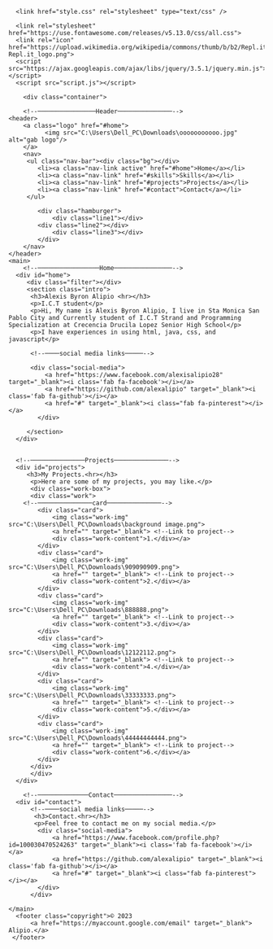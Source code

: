 <html>
  <head>
      <meta charset="utf-8">
      <meta name="viewport" content="width=device-width">
      <title>Alexis Byron Alipio </title>

      <link href="style.css" rel="stylesheet" type="text/css" />

      <link rel="stylesheet" href="https://use.fontawesome.com/releases/v5.13.0/css/all.css">
      <link rel="icon" href="https://upload.wikimedia.org/wikipedia/commons/thumb/b/b2/Repl.it_logo.svg/220px-Repl.it_logo.png">
      <script src="https://ajax.googleapis.com/ajax/libs/jquery/3.5.1/jquery.min.js"></script>
      <script src="script.js"></script>
  </head>
    <body>
      
        <div class="container">
      
        <!--────────────────Header───────────────-->
    <header>
        <a class="logo" href="#home">
              <img src="C:\Users\Dell_PC\Downloads\ooooooooooo.jpg" alt="gab logo"/>
        </a>
        <nav>    
         <ul class="nav-bar"><div class="bg"></div>
            <li><a class="nav-link active" href="#home">Home</a></li>
            <li><a class="nav-link" href="#skills">Skills</a></li>
            <li><a class="nav-link" href="#projects">Projects</a></li>
            <li><a class="nav-link" href="#contact">Contact</a></li>
         </ul>
            
            <div class="hamburger">
                <div class="line1"></div>
            <div class="line2"></div>
                <div class="line3"></div>
            </div>
        </nav>
    </header>
    <main>
        <!--─────────────────Home────────────────-->
      <div id="home">
         <div class="filter"></div>
         <section class="intro">
          <h3>Alexis Byron Alipio <hr></h3>
          <p>I.C.T student</p>
          <p>Hi, My name is Alexis Byron Alipio, I live in Sta Monica San Pablo City and Currently student of I.C.T Strand and Programming Specialization at Crecencia Drucila Lopez Senior High School</p>
          <p>I have experiences in using html, java, css, and javascript</p>
              
          <!--────social media links─────-->
             
          <div class="social-media">
              <a href="https://www.facebook.com/alexisalipio28" target="_blank"><i class='fab fa-facebook'></i></a>
              <a href="https://github.com/alexalipio" target="_blank"><i class='fab fa-github'></i></a>
              <a href="#" target="_blank"><i class="fab fa-pinterest"></i></a>
            </div>
             
         </section> 
      </div>  
	  
        
      <!--───────────────Projects───────────────-->
      <div id="projects"> 
         <h3>My Projects.<hr></h3>
          <p>Here are some of my projects, you may like.</p>
          <div class="work-box">
          <div class="work">
        <!--───────────────card───────────────-->
            <div class="card">
                <img class="work-img" src="C:\Users\Dell_PC\Downloads\background image.png">
                <a href="" target="_blank"> <!--Link to project-->
                <div class="work-content">1.</div></a>
            </div>
            <div class="card">
                <img class="work-img" src="C:\Users\Dell_PC\Downloads\909090909.png">
                <a href="" target="_blank"> <!--Link to project-->
                <div class="work-content">2.</div></a>
            </div>
            <div class="card">
                <img class="work-img" src="C:\Users\Dell_PC\Downloads\888888.png">
                <a href="" target="_blank"> <!--Link to project-->
                <div class="work-content">3.</div></a>
            </div>
            <div class="card">
                <img class="work-img" src="C:\Users\Dell_PC\Downloads\12122112.png">
                <a href="" target="_blank"> <!--Link to project-->
                <div class="work-content">4.</div></a>
            </div> 
            <div class="card">
                <img class="work-img" src="C:\Users\Dell_PC\Downloads\33333333.png">
                <a href="" target="_blank"> <!--Link to project-->
                <div class="work-content">5.</div></a>
            </div>
            <div class="card">
                <img class="work-img" src="C:\Users\Dell_PC\Downloads\44444444444.png">
                <a href="" target="_blank"> <!--Link to project-->
                <div class="work-content">6.</div></a>
            </div>       
          </div>
          </div>
      </div>
         
        <!--──────────────Contact────────────────-->
      <div id="contact">
          <!--────social media links─────-->
           <h3>Contact.<hr></h3>
           <p>Feel free to contact me on my social media.</p>
            <div class="social-media">
                <a href="https://www.facebook.com/profile.php?id=100030470524263" target="_blank"><i class='fab fa-facebook'></i></a>
                <a href="https://github.com/alexalipio" target="_blank"><i class='fab fa-github'></i></a>
                <a href="#" target="_blank"><i class="fab fa-pinterest"></i></a>
            </div>
          </div>

    </main>
      <footer class="copyright">© 2023 
          <a href="https://myaccount.google.com/email" target="_blank"> Alipio.</a>
     </footer>
      
  </div>
  <!--
  This script places a badge on your repl's full-browser view back to your repl's cover
  page. Try various colors for the theme: dark, light, red, orange, yellow, lime, green,
  teal, blue, blurple, magenta, pink!
  -->
  <script src="https://replit.com/public/js/replit-badge.js" theme="red" defer></script>  
  </body>
</html>
